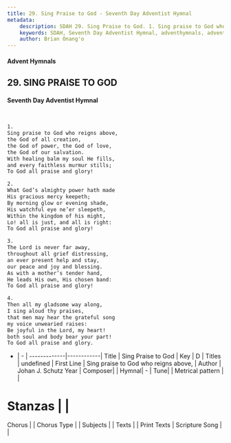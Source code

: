 ```yaml
---
title: 29. Sing Praise to God - Seventh Day Adventist Hymnal
metadata:
    description: SDAH 29. Sing Praise to God. 1. Sing praise to God who reigns above, the God of all creation, the God of power, the God of love, the God of our salvation. With healing balm my soul He fills, and every faithless murmur stills; To God all praise and glory!
    keywords: SDAH, Seventh Day Adventist Hymnal, adventhymnals, advent hymnals, Sing Praise to God, Sing praise to God who reigns above, 
    author: Brian Onang'o
---
```


#### Advent Hymnals
## 29. SING PRAISE TO GOD
#### Seventh Day Adventist Hymnal

```txt


1.
Sing praise to God who reigns above,
the God of all creation,
the God of power, the God of love,
the God of our salvation.
With healing balm my soul He fills,
and every faithless murmur stills;
To God all praise and glory!

2.
What God’s almighty power hath made
His gracious mercy keepeth;
By morning glow or evening shade,
His watchful eye ne’er sleepeth,
Within the kingdom of his might,
Lo! all is just, and all is right:
To God all praise and glory!

3.
The Lord is never far away,
throughout all grief distressing,
an ever present help and stay,
our peace and joy and blessing.
As with a mother’s tender hand,
He leads His own, His chosen band:
To God all praise and glory!

4.
Then all my gladsome way along,
I sing aloud thy praises,
that men may hear the grateful song
my voice unwearied raises:
Be joyful in the Lord, my heart!
both soul and body bear your part!
To God all praise and glory.


```

- |   -  |
-------------|------------|
Title | Sing Praise to God |
Key | D |
Titles | undefined |
First Line | Sing praise to God who reigns above, |
Author | Johan J. Schutz
Year | 
Composer|  |
Hymnal|  - |
Tune|  |
Metrical pattern | |
# Stanzas |  |
Chorus |  |
Chorus Type |  |
Subjects |  |
Texts |  |
Print Texts | 
Scripture Song |  |
  

